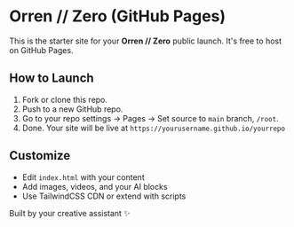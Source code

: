 # Orren // Zero (GitHub Pages)

This is the starter site for your **Orren // Zero** public launch. It's free to host on GitHub Pages.

## How to Launch

1. Fork or clone this repo.
2. Push to a new GitHub repo.
3. Go to your repo settings → Pages → Set source to `main` branch, `/root`.
4. Done. Your site will be live at `https://yourusername.github.io/yourrepo`

## Customize
- Edit `index.html` with your content
- Add images, videos, and your AI blocks
- Use TailwindCSS CDN or extend with scripts

Built by your creative assistant ✨
